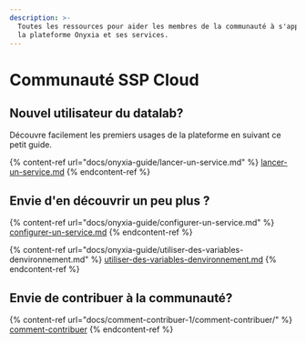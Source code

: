 ```yaml
---
description: >-
  Toutes les ressources pour aider les membres de la communauté à s'approprier
  la plateforme Onyxia et ses services.
---
```


# Communauté SSP Cloud

## Nouvel utilisateur du datalab?&#x20;

Découvre facilement les premiers usages de la plateforme en suivant ce petit guide.

{% content-ref url="docs/onyxia-guide/lancer-un-service.md" %}
[lancer-un-service.md](docs/onyxia-guide/lancer-un-service.md)
{% endcontent-ref %}

## Envie d'en découvrir un peu plus ?

{% content-ref url="docs/onyxia-guide/configurer-un-service.md" %}
[configurer-un-service.md](docs/onyxia-guide/configurer-un-service.md)
{% endcontent-ref %}

{% content-ref url="docs/onyxia-guide/utiliser-des-variables-denvironnement.md" %}
[utiliser-des-variables-denvironnement.md](docs/onyxia-guide/utiliser-des-variables-denvironnement.md)
{% endcontent-ref %}

## Envie de contribuer à la communauté?

{% content-ref url="docs/comment-contribuer-1/comment-contribuer/" %}
[comment-contribuer](docs/comment-contribuer-1/comment-contribuer/)
{% endcontent-ref %}

